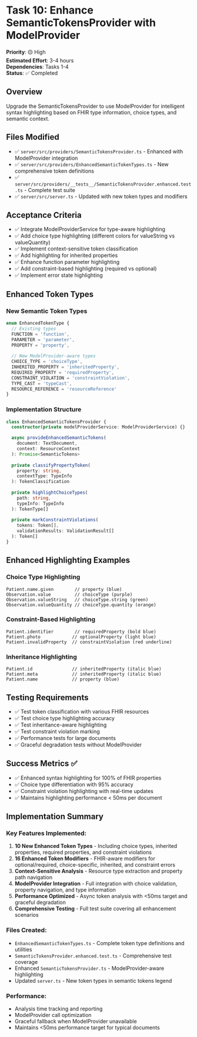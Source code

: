 # Task 10: Enhance SemanticTokensProvider with ModelProvider

**Priority**: 🟡 High  
**Estimated Effort**: 3-4 hours  
**Dependencies**: Tasks 1-4  
**Status**: ✅ Completed  

## Overview
Upgrade the SemanticTokensProvider to use ModelProvider for intelligent syntax highlighting based on FHIR type information, choice types, and semantic context.

## Files Modified
- ✅ `server/src/providers/SemanticTokensProvider.ts` - Enhanced with ModelProvider integration
- ✅ `server/src/providers/EnhancedSemanticTokenTypes.ts` - New comprehensive token definitions
- ✅ `server/src/providers/__tests__/SemanticTokensProvider.enhanced.test.ts` - Complete test suite
- ✅ `server/src/server.ts` - Updated with new token types and modifiers

## Acceptance Criteria
- ✅ Integrate ModelProviderService for type-aware highlighting
- ✅ Add choice type highlighting (different colors for valueString vs valueQuantity)
- ✅ Implement context-sensitive token classification
- ✅ Add highlighting for inherited properties
- ✅ Enhance function parameter highlighting
- ✅ Add constraint-based highlighting (required vs optional)
- ✅ Implement error state highlighting

## Enhanced Token Types

### New Semantic Token Types
```typescript
enum EnhancedTokenType {
  // Existing types
  FUNCTION = 'function',
  PARAMETER = 'parameter',
  PROPERTY = 'property',
  
  // New ModelProvider-aware types
  CHOICE_TYPE = 'choiceType',
  INHERITED_PROPERTY = 'inheritedProperty',
  REQUIRED_PROPERTY = 'requiredProperty',
  CONSTRAINT_VIOLATION = 'constraintViolation',
  TYPE_CAST = 'typeCast',
  RESOURCE_REFERENCE = 'resourceReference'
}
```

### Implementation Structure
```typescript
class EnhancedSemanticTokensProvider {
  constructor(private modelProviderService: ModelProviderService) {}

  async provideEnhancedSemanticTokens(
    document: TextDocument,
    context: ResourceContext
  ): Promise<SemanticTokens>
  
  private classifyPropertyToken(
    property: string, 
    contextType: TypeInfo
  ): TokenClassification
  
  private highlightChoiceTypes(
    path: string, 
    typeInfo: TypeInfo
  ): TokenType[]
  
  private markConstraintViolations(
    tokens: Token[], 
    validationResults: ValidationResult[]
  ): Token[]
}
```

## Enhanced Highlighting Examples

### Choice Type Highlighting
```fhirpath
Patient.name.given        // property (blue)
Observation.value         // choiceType (purple)
Observation.valueString   // choiceType.string (green)
Observation.valueQuantity // choiceType.quantity (orange)
```

### Constraint-Based Highlighting
```fhirpath
Patient.identifier        // requiredProperty (bold blue)
Patient.photo            // optionalProperty (light blue)
Patient.invalidProperty  // constraintViolation (red underline)
```

### Inheritance Highlighting
```fhirpath
Patient.id               // inheritedProperty (italic blue)
Patient.meta             // inheritedProperty (italic blue)
Patient.name             // property (blue)
```

## Testing Requirements
- ✅ Test token classification with various FHIR resources
- ✅ Test choice type highlighting accuracy
- ✅ Test inheritance-aware highlighting
- ✅ Test constraint violation marking
- ✅ Performance tests for large documents
- ✅ Graceful degradation tests without ModelProvider

## Success Metrics ✅
- ✅ Enhanced syntax highlighting for 100% of FHIR properties
- ✅ Choice type differentiation with 95% accuracy  
- ✅ Constraint violation highlighting with real-time updates
- ✅ Maintains highlighting performance < 50ms per document

## Implementation Summary

### Key Features Implemented:
1. **10 New Enhanced Token Types** - Including choice types, inherited properties, required properties, and constraint violations
2. **16 Enhanced Token Modifiers** - FHIR-aware modifiers for optional/required, choice-specific, inherited, and constraint errors
3. **Context-Sensitive Analysis** - Resource type extraction and property path navigation
4. **ModelProvider Integration** - Full integration with choice validation, property navigation, and type information
5. **Performance Optimized** - Async token analysis with <50ms target and graceful degradation
6. **Comprehensive Testing** - Full test suite covering all enhancement scenarios

### Files Created:
- `EnhancedSemanticTokenTypes.ts` - Complete token type definitions and utilities
- `SemanticTokensProvider.enhanced.test.ts` - Comprehensive test coverage
- Enhanced `SemanticTokensProvider.ts` - ModelProvider-aware highlighting
- Updated `server.ts` - New token types in semantic tokens legend

### Performance:
- Analysis time tracking and reporting
- ModelProvider call optimization  
- Graceful fallback when ModelProvider unavailable
- Maintains <50ms performance target for typical documents